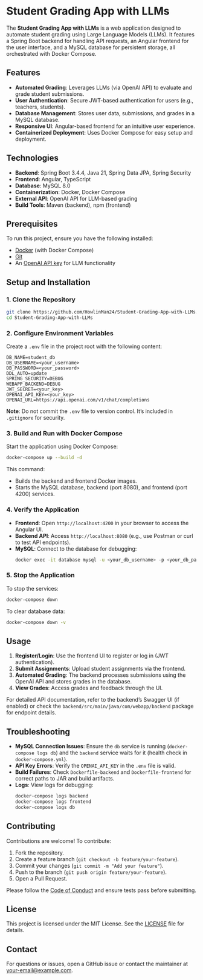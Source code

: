 # Student Grading App with LLMs

The **Student Grading App with LLMs** is a web application designed to automate student grading using Large Language Models (LLMs). It features a Spring Boot backend for handling API requests, an Angular frontend for the user interface, and a MySQL database for persistent storage, all orchestrated with Docker Compose.

## Features
- **Automated Grading**: Leverages LLMs (via OpenAI API) to evaluate and grade student submissions.
- **User Authentication**: Secure JWT-based authentication for users (e.g., teachers, students).
- **Database Management**: Stores user data, submissions, and grades in a MySQL database.
- **Responsive UI**: Angular-based frontend for an intuitive user experience.
- **Containerized Deployment**: Uses Docker Compose for easy setup and deployment.

## Technologies
- **Backend**: Spring Boot 3.4.4, Java 21, Spring Data JPA, Spring Security
- **Frontend**: Angular, TypeScript
- **Database**: MySQL 8.0
- **Containerization**: Docker, Docker Compose
- **External API**: OpenAI API for LLM-based grading
- **Build Tools**: Maven (backend), npm (frontend)

## Prerequisites
To run this project, ensure you have the following installed:
- [Docker](https://www.docker.com/get-started) (with Docker Compose)
- [Git](https://git-scm.com/downloads)
- An [OpenAI API key](https://platform.openai.com/account/api-keys) for LLM functionality

## Setup and Installation

### 1. Clone the Repository
```bash
git clone https://github.com/HowlinMan24/Student-Grading-App-with-LLMs.git
cd Student-Grading-App-with-LLMs
```

### 2. Configure Environment Variables
Create a `.env` file in the project root with the following content:
```env
DB_NAME=student_db
DB_USERNAME=<your_username>
DB_PASSWORD=<your_password>
DDL_AUTO=update
SPRING_SECURITY=DEBUG
WEBAPP_BACKEND=DEBUG
JWT_SECRET=<your_key>
OPENAI_API_KEY=<your_key>
OPENAI_URL=https://api.openai.com/v1/chat/completions
```

**Note**: Do not commit the `.env` file to version control. It’s included in `.gitignore` for security.

### 3. Build and Run with Docker Compose
Start the application using Docker Compose:
```bash
docker-compose up --build -d
```
This command:
- Builds the backend and frontend Docker images.
- Starts the MySQL database, backend (port 8080), and frontend (port 4200) services.

### 4. Verify the Application
- **Frontend**: Open `http://localhost:4200` in your browser to access the Angular UI.
- **Backend API**: Access `http://localhost:8080` (e.g., use Postman or curl to test API endpoints).
- **MySQL**: Connect to the database for debugging:
  ```bash
  docker exec -it database mysql -u <your_db_username> -p <your_db_password>
  ```

### 5. Stop the Application
To stop the services:
```bash
docker-compose down
```
To clear database data:
```bash
docker-compose down -v
```

## Usage
1. **Register/Login**: Use the frontend UI to register or log in (JWT authentication).
2. **Submit Assignments**: Upload student assignments via the frontend.
3. **Automated Grading**: The backend processes submissions using the OpenAI API and stores grades in the database.
4. **View Grades**: Access grades and feedback through the UI.

For detailed API documentation, refer to the backend’s Swagger UI (if enabled) or check the `backend/src/main/java/com/webapp/backend` package for endpoint details.

## Troubleshooting
- **MySQL Connection Issues**: Ensure the `db` service is running (`docker-compose logs db`) and the `backend` service waits for it (health check in `docker-compose.yml`).
- **API Key Errors**: Verify the `OPENAI_API_KEY` in the `.env` file is valid.
- **Build Failures**: Check `Dockerfile-backend` and `Dockerfile-frontend` for correct paths to JAR and build artifacts.
- **Logs**: View logs for debugging:
  ```bash
  docker-compose logs backend
  docker-compose logs frontend
  docker-compose logs db
  ```

## Contributing
Contributions are welcome! To contribute:
1. Fork the repository.
2. Create a feature branch (`git checkout -b feature/your-feature`).
3. Commit your changes (`git commit -m "Add your feature"`).
4. Push to the branch (`git push origin feature/your-feature`).
5. Open a Pull Request.

Please follow the [Code of Conduct](CODE_OF_CONDUCT.md) and ensure tests pass before submitting.

## License
This project is licensed under the MIT License. See the [LICENSE](LICENSE) file for details.

## Contact
For questions or issues, open a GitHub issue or contact the maintainer at [your-email@example.com](mailto:your-email@example.com).
